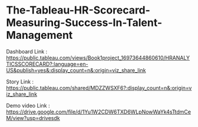 # The-Tableau-HR-Scorecard-Measuring-Success-In-Talent-Management
Dashboard Link : https://public.tableau.com/views/Book1project_16973644860610/HRANALYTICSSCORECARD?:language=en-US&publish=yes&:display_count=n&:origin=viz_share_link

Story Link : https://public.tableau.com/shared/MDZZWSXF6?:display_count=n&:origin=viz_share_link

Demo video Link : https://drive.google.com/file/d/1Yu1W2CDW6TXD6WLpNowWaYk4sTtdmCeM/view?usp=drivesdk
